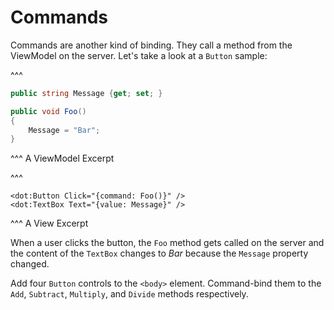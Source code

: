 ﻿---
Title: Commands
CodeTask: /resources/10_calculator/50_commands.dothtml.csx
---

# Commands

Commands are another kind of binding. They call a method from the ViewModel on the server. Let's take a look at a `Button` sample:

^^^
```csharp
public string Message {get; set; }

public void Foo()
{
    Message = "Bar";
}
```
^^^ A ViewModel Excerpt


^^^
```dothtml
<dot:Button Click="{command: Foo()}" />
<dot:TextBox Text="{value: Message}" />
```
^^^ A View Excerpt

When a user clicks the button, the `Foo` method gets called on the server and the content of the `TextBox` changes to _Bar_ because the `Message` property changed.

Add four `Button` controls to the `<body>` element. Command-bind them to the `Add`, `Subtract`, `Multiply`, and `Divide` methods respectively.
